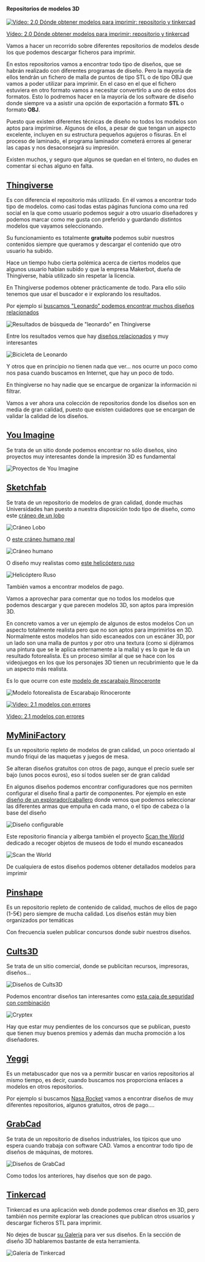 #### Repositorios de modelos 3D

[![Vídeo: 2.0 Dónde obtener modelos para imprimir: repositorio y tinkercad](https://img.youtube.com/vi/CbpULxqERrs/0.jpg)](https://drive.google.com/file/d/1_SmJO0vc-zB2pzVtisMQqFWJCwVDWiEn/view?usp=sharing)

[Vídeo: 2.0 Dónde obtener modelos para imprimir: repositorio y tinkercad](https://drive.google.com/file/d/1_SmJO0vc-zB2pzVtisMQqFWJCwVDWiEn/view?usp=sharing)

Vamos a hacer un recorrido sobre diferentes repositorios de modelos desde los que podemos descargar ficheros para imprimir.

En estos repositorios vamos a encontrar todo tipo de diseños, que se habrán realizado con diferentes programas de diseño. Pero la mayoría de ellos tendrán un fichero de malla de puntos de tipo STL o de tipo OBJ que vamos a poder utilizar para imprimir.   En el caso en el que el fichero estuviera en otro formato vamos a  necesitar convertirlo a uno de estos dos formatos. Esto lo podremos hacer en la mayoría de los software de diseño donde siempre va a asistir una opción de exportación a formato **STL** o formato **OBJ**. 

Puesto que existen diferentes técnicas de diseño no todos los modelos son aptos para imprimirse.  Algunos de ellos, a pesar de que tengan un aspecto excelente, incluyen en su estructura pequeños agujeros o fisuras. En el proceso de laminado, el programa laminador cometerá errores  al generar las capas y  nos desaconsejará su impresión.

Existen muchos, y seguro que algunos se quedan en el tintero, no dudes en comentar si echas alguno en falta.

## [Thingiverse](http://www.thingiverse.com)

Es con diferencia el repositorio más utilizado. En él vamos a encontrar todo tipo de modelos.  como casi todas estas páginas funciona como una red social en la que como usuario podemos seguir a otro usuario diseñadores y podemos marcar como me gusta con preferido y guardando distintos modelos que vayamos seleccionando. 

Su funcionamiento es totalmente **gratuito** podemos subir nuestros contenidos siempre que queramos y descargar el contenido que otro usuario ha subido.  

Hace un tiempo hubo cierta polémica acerca de ciertos modelos que algunos usuario habían subido y que  la empresa Makerbot, dueña de Thingiverse, había utilizado sin respetar la licencia.

En Thingiverse podemos obtener prácticamente de todo. Para ello sólo tenemos que usar el buscador e ir explorando los resultados.

Por ejemplo si [buscamos "Leonardo" podemos encontrar muchos diseños relacionados](https://www.thingiverse.com/search?q=leonardo&type=things&sort=relevant)

![Resultados de búsqueda de "leonardo" en Thingiverse](./images/thingiverseLeonardo.png)

Entre los resultados vemos que hay [diseños relacionados](https://www.thingiverse.com/thing:3693906)  y muy interesantes

![Bicicleta de Leonardo](./images/biciLeonardo.jpg)

Y otros que en principio no tienen nada que ver... nos ocurre un poco como nos pasa cuando buscamos en Internet, que hay un poco de todo.

En thingiverse no hay nadie que se encargue de organizar la información ni filtrar. 

Vamos a ver ahora una colección de repositorios donde los diseños son en media de gran calidad, puesto que existen cuidadores que se encargan de validar la calidad de los diseños.


## [You Imagine](https://www.youmagine.com)

Se trata de un sitio donde podemos encontrar no sólo diseños, sino proyectos muy interesantes donde la impresión 3D es fundamental

![Proyectos de You Imagine](./images/youimagine.png)

## [Sketchfab](https://sketchfab.com/)

Se trata de un repositorio de modelos de gran calidad, donde muchas Universidades han puesto a nuestra disposición todo tipo de diseño, como este [cráneo de un lobo](https://sketchfab.com/3d-models/wolf-skull-fw2415-1566e56e6a7e47f890b9b389457346a8) 

![Cráneo Lobo](./images/CraneoLobo.png)

O [este cráneo humano real](https://sketchfab.com/3d-models/skull-complete-with-cap-and-mandible-301405aafb0e4f9ebbebd24b75b537bf)

![Cráneo humano](./images/Craneo_sketchfab.png)

O diseño muy realistas como [este helicóptero ruso](https://sketchfab.com/3d-models/russian-transport-heli-ab981d28f7124a489cd1b1992b2e467b)

![Helicóptero Ruso](./images/HelicopteroRuso.png)

También vamos a encontrar modelos de pago.

Vamos a aprovechar para comentar que no todos los modelos que podemos descargar y que parecen modelos 3D, son aptos para impresión 3D.  

En concreto vamos a ver un ejemplo de algunos de estos modelos Con un aspecto totalmente realista pero que no son aptos para imprimirlos en 3D. Normalmente estos modelos  han sido escaneados con un escáner 3D,  por un lado son una malla de puntos y por otro una textura (como si dijéramos una pintura que se le aplica externamente a la malla) y es lo que le da un resultado fotorealista. Es un proceso similar al que se hace con los videojuegos en los que los personajes 3D tienen un recubrimiento que le da un aspecto más realista. 


Es lo que ocurre con este [modelo de escarabajo Rinoceronte](https://sketchfab.com/3d-models/rhinoceros-beetle-10d4ecc6b3f3427a9041087314b17ed5)

![Modelo fotorealista de Escarabajo Rinoceronte](./images/ModeloEscarabajoRinoceronte.png)

[![Video: 2.1 modelos con errores](https://img.youtube.com/vi/NDORt3mz9yE/0.jpg)](https://drive.google.com/file/d/1XzOpe6ED-lRebLQdtTRyXoYzcsFvoXYI/view?usp=sharing)

[Video: 2.1 modelos con errores](https://drive.google.com/file/d/1XzOpe6ED-lRebLQdtTRyXoYzcsFvoXYI/view?usp=sharing)

## [MyMiniFactory](https://www.myminifactory.com/)

Es un repositorio repleto de modelos de gran calidad, un poco orientado al mundo friqui de las maquetas  y juegos de mesa.

Se alteran diseños gratuitos con otros de pago, aunque el precio suele ser bajo (unos pocos euros), eso sí todos suelen ser de gran calidad

En algunos diseños podemos encontrar configuradores que nos permiten configurar el diseño final a partir de componentes. Por ejemplo en este [diseño de un explorador/caballero](https://www.myminifactory.com/customizer/ranger-human-male-85) donde vemos que podemos seleccionar las diferentes armas que empuña en cada mano, o el tipo de cabeza o la base del diseño

![Diseño configurable](./images/CabelleroConfigurable.png)

Este repositorio financia y alberga también el proyecto [Scan the World](https://www.myminifactory.com/scantheworld/) dedicado a recoger objetos de museos de todo el mundo escaneados 

![Scan the World](./images/ScanTheWorld.png)

De cualquiera de estos diseños podemos obtener detallados modelos para imprimir

## [Pinshape](https://pinshape.com)

Es un repositorio repleto de contenido de calidad, muchos de ellos de pago (1-5€) pero siempre de mucha calidad. Los diseños están muy bien organizados por temáticas

Con frecuencia suelen publicar concursos donde subir nuestros diseños.

## [Cults3D](https://cults3d.com/)

Se trata de un sitio comercial, donde se publicitan recursos, impresoras, diseños...

![Diseños de Cults3D](./images/Cults3d.png)

Podemos encontrar diseños tan interesantes como [esta caja de seguridad con combinación](https://cults3d.com/es/modelo-3d/juegos/cryptex-af_inventions)

![Cryptex](./images/criptex.jpg)

Hay que estar muy pendientes de los concursos que se publican, puesto que tienen muy buenos premios y además dan mucha promoción a los diseñadores.

## [Yeggi](http://www.yeggi.com/) 

Es un metabuscador que nos va a permitir buscar en varios repositorios al mismo tiempo, es decir, cuando buscamos nos proporciona enlaces a modelos en otros repositorios.


Por ejemplo si buscamos [Nasa Rocket](https://www.yeggi.com/q/nasa+rocket/) vamos a encontrar diseños de muy diferentes repositorios, algunos gratuitos, otros de pago....


## [GrabCad](https://grabcad.com/)

Se trata de un repositorio de diseños industriales, los típicos que uno espera cuando trabaja con software CAD. Vamos a encontrar todo tipo de diseños de máquinas, de motores.

![Diseños de GrabCad](./images/GrabCad.png)

Como todos los anteriores, hay diseños que son de pago.

## [Tinkercad](https://tinkercad.com)

Tinkercad es una aplicación web donde podemos crear diseños en 3D, pero también nos permite explorar las creaciones que publican otros usuarios y descargar ficheros STL para imprimir.

No dejes de buscar [su Galería](https://www.tinkercad.com/things) para ver  sus diseños. En la sección de diseño 3D hablaremos bastante de esta herramienta.

![Galería de Tinkercad](./images/tinkercadGaleria.png)

